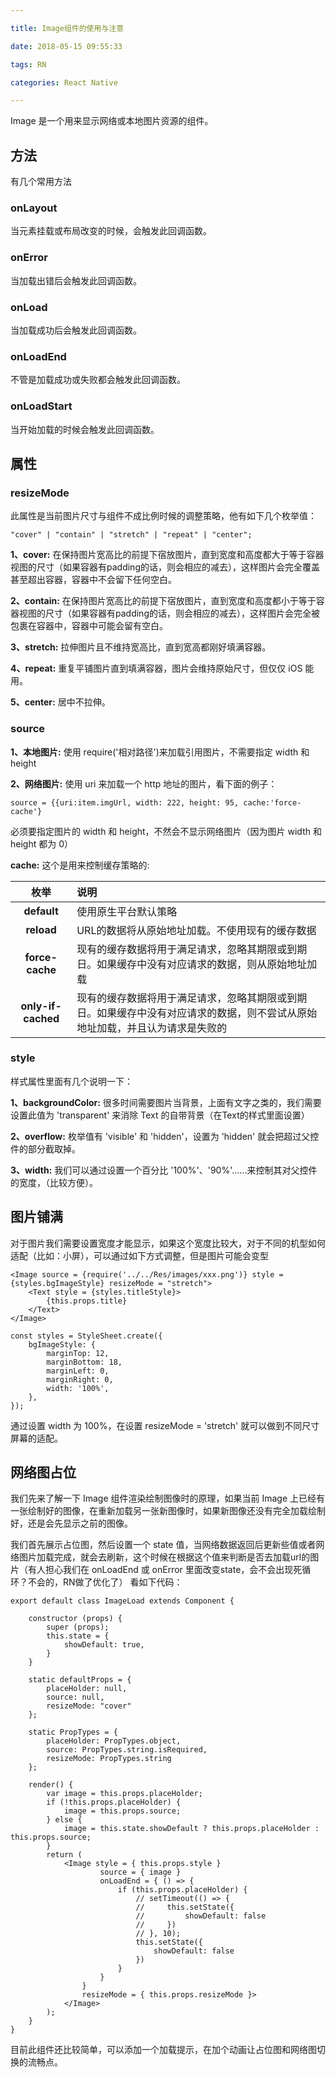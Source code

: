 ```yaml
---

title: Image组件的使用与注意

date: 2018-05-15 09:55:33

tags: RN

categories: React Native

---
```


Image 是一个用来显示网络或本地图片资源的组件。

## 方法

有几个常用方法

### onLayout 

当元素挂载或布局改变的时候，会触发此回调函数。

### onError

当加载出错后会触发此回调函数。

### onLoad

当加载成功后会触发此回调函数。

### onLoadEnd

不管是加载成功或失败都会触发此回调函数。

### onLoadStart

当开始加载的时候会触发此回调函数。

## 属性

### resizeMode

此属性是当前图片尺寸与组件不成比例时候的调整策略，他有如下几个枚举值：

```
"cover" | "contain" | "stretch" | "repeat" | "center";
```

**1、cover:** 在保持图片宽高比的前提下宿放图片，直到宽度和高度都大于等于容器视图的尺寸（如果容器有padding的话，则会相应的减去），这样图片会完全覆盖甚至超出容器，容器中不会留下任何空白。

**2、contain:** 在保持图片宽高比的前提下宿放图片，直到宽度和高度都小于等于容器视图的尺寸（如果容器有padding的话，则会相应的减去），这样图片会完全被包裹在容器中，容器中可能会留有空白。

**3、stretch:** 拉伸图片且不维持宽高比，直到宽高都刚好填满容器。

**4、repeat:** 重复平铺图片直到填满容器，图片会维持原始尺寸，但仅仅 iOS 能用。

**5、center:** 居中不拉伸。

### source

**1、本地图片:** 使用 require('相对路径')来加载引用图片，不需要指定 width 和 height

**2、网络图片:** 使用 uri 来加载一个 http 地址的图片，看下面的例子：

```
source = {{uri:item.imgUrl, width: 222, height: 95, cache:'force-cache'}
```

必须要指定图片的 width 和 height，不然会不显示网络图片（因为图片 width 和 height 都为 0）

**cache:** 这个是用来控制缓存策略的:

| 枚举				| 			说明			|
| :------------:	| :-------------------	|
| **default**		| 使用原生平台默认策略		|
| **reload**		| URL的数据将从原始地址加载。不使用现有的缓存数据|
| **force-cache**| 现有的缓存数据将用于满足请求，忽略其期限或到期日。如果缓存中没有对应请求的数据，则从原始地址加载					|
| **only-if-cached**| 现有的缓存数据将用于满足请求，忽略其期限或到期日。如果缓存中没有对应请求的数据，则不尝试从原始地址加载，并且认为请求是失败的|

### style

样式属性里面有几个说明一下：

**1、backgroundColor:** 很多时间需要图片当背景，上面有文字之类的，我们需要设置此值为 'transparent' 来消除 Text 的自带背景（在Text的样式里面设置）

**2、overflow:** 枚举值有 'visible' 和 'hidden'，设置为 'hidden' 就会把超过父控件的部分截取掉。

**3、width:** 我们可以通过设置一个百分比 '100%'、'90%'......来控制其对父控件的宽度，（比较方便）。


## 图片铺满

对于图片我们需要设置宽度才能显示，如果这个宽度比较大，对于不同的机型如何适配（比如：小屏），可以通过如下方式调整，但是图片可能会变型

```
<Image source = {require('../../Res/images/xxx.png')} style = {styles.bgImageStyle} resizeMode = "stretch">
    <Text style = {styles.titleStyle}>
        {this.props.title}
    </Text>         
</Image>

const styles = StyleSheet.create({
    bgImageStyle: {
        marginTop: 12,
        marginBottom: 18,
        marginLeft: 0,
        marginRight: 0,
        width: '100%',
    },
});
```

通过设置 width 为 100%，在设置 resizeMode = 'stretch' 就可以做到不同尺寸屏幕的适配。

## 网络图占位

我们先来了解一下 Image 组件渲染绘制图像时的原理，如果当前 Image 上已经有一张绘制好的图像，在重新加载另一张新图像时，如果新图像还没有完全加载绘制好，还是会先显示之前的图像。

我们首先展示占位图，然后设置一个 state 值，当网络数据返回后更新些值或者网络图片加载完成，就会去刷新，这个时候在根据这个值来判断是否去加载url的图片（有人担心我们在 onLoadEnd 或 onError 里面改变state，会不会出现死循环？不会的，RN做了优化了）
看如下代码：

```
export default class ImageLoad extends Component {

    constructor (props) {
        super (props);
        this.state = {
            showDefault: true,
        }
    }

    static defaultProps = {
        placeHolder: null,
        source: null,
        resizeMode: "cover"
    };

    static PropTypes = {
        placeHolder: PropTypes.object,
        source: PropTypes.string.isRequired,
        resizeMode: PropTypes.string
    };

    render() {
        var image = this.props.placeHolder;
        if (!this.props.placeHolder) {
            image = this.props.source;
        } else {
            image = this.state.showDefault ? this.props.placeHolder : this.props.source;
        }
        return (
            <Image style = { this.props.style } 
                    source = { image }
                    onLoadEnd = { () => {
                        if (this.props.placeHolder) {
                            // setTimeout(() => {
                            //     this.setState({
                            //         showDefault: false
                            //     })
                            // }, 10);
                            this.setState({
                                showDefault: false
                            })
                        } 
                    }
                }
                resizeMode = { this.props.resizeMode }>
            </Image>
        );
    }
}
```

目前此组件还比较简单，可以添加一个加载提示，在加个动画让占位图和网络图切换的流畅点。

